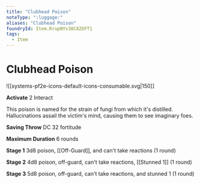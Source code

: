 ```yaml
---
title: "Clubhead Poison"
noteType: ":luggage:"
aliases: "Clubhead Poison"
foundryId: Item.RrupNYv38C82DFT1
tags:
  - Item
---
```


# Clubhead Poison
![[systems-pf2e-icons-default-icons-consumable.svg|150]]

**Activate** 2 Interact

This poison is named for the strain of fungi from which it's distilled. Hallucinations assail the victim's mind, causing them to see imaginary foes.

**Saving Throw** DC 32 fortitude

**Maximum Duration** 6 rounds

**Stage 1** 3d8 poison, [[Off-Guard]], and can't take reactions (1 round)

**Stage 2** 4d8 poison, off-guard, can't take reactions, [[Stunned 1]] (1 round)

**Stage 3** 5d8 poison, off-guard, can't take reactions, and stunned 1 (1 round)
